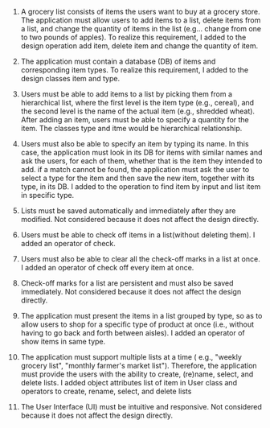 1. A grocery list consists of items the users want to buy at a grocery store. The application must allow users to add items to a list, delete items from a list, and change the quantity of items in the list (e.g... change from one to two pounds of apples).
To realize this requirement, I added to the design operation add item, delete item and change the quantity of item.

2. The application must contain a database (DB) of items and corresponding item types.
To realize this requirement, I added to the design classes item and type.

3. Users must be able to add items to a list by picking them from a hierarchical list, where the first level is the item type (e.g., cereal), and the second level is the name of the actual item (e.g., shredded wheat). After adding an item, users must be able to specify a quantity for the item.
The classes type and itme would be hierarchical relationship.

4. Users must also be able to specify an item by typing its name. In this case, the application must look in its DB for items with similar names and ask the users, for each of them, whether that is the item they intended to add. if a match cannot be found, the application must ask the user to select a type for the item and then save the new item, together with its type, in its DB.
I added to the operation to find item by input and list item in specific type. 

5. Lists must be saved automatically and immediately after they are modified.
Not considered because it does not affect the design directly.

6. Users must be able to check off items in a list(without deleting them).
I added an operator of check.

7. Users must also be able to clear all the check-off marks in a list at once.
I added an operator of check off every item at once. 

8. Check-off marks for a list are persistent and must also be saved immediately.
Not considered because it does not affect the design directly.

9. The application must present the items in a list grouped by type, so as to allow users to shop for a specific type of product at once (i.e., without having to go back and forth between aisles).
I added an operator of show items in same type. 

10. The application must support multiple lists at a time ( e.g., "weekly grocery list",  "monthly farmer's market list"). Therefore, the application must provide the users with the ability to create, (re)name, select, and delete lists.
I added object attributes list of item in User class and operators to create, rename, select, and delete lists

11. The User Interface (UI) must be intuitive and responsive. 
Not considered because it does not affect the design directly.